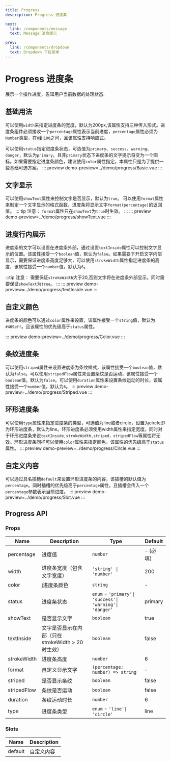 ```yaml
---
title: Progress
description: Progress 进度条

next: 
  link: /components/message
  text: Message 消息提示

prev:
  link: /components/dropdown
  text: Dropdown 下拉菜单
---
```


# Progress 进度条

展示一个操作进度，告知用户当前数据的处理状态.

## 基础用法
可以使用`width`来指定进度条的宽度，默认为200px,该属性支持三种传入形式。进度条组件必须接收一个`percentage`属性表示当前进度，`percentage`属性必须为`Number`类型，在`0`到`100`之间，且该属性支持响应式。

可以使用`status`指定进度条状态，可选值为`primary`、`success`、`warning`、`danger`，默认为`primary`。且非`primary`状态下进度条的文字提示将变为一个图标。如果需要指定进度条颜色，建议使用`color`属性指定，本属性只是为了提供一些基础可选方案。
::: preview
demo-preview=../demo/progress/Basic.vue
:::

## 文字显示
可以使用`showText`属性来控制文字是否显示，默认为`true`。 可以使用`format`属性来制定一个文字显示的格式函数，进度条将显示文字`format(percentage)`的返回值。
::: tip
注意： `format`属性只在`showText`为`true`时生效。
:::
::: preview
demo-preview=../demo/progress/showText.vue
:::

## 进度行内展示

进度条的文字可以设置在进度条外部，通过设置`textInside`属性可以控制文字显示的位置。该属性接受一个`boolean`值，默认为`false`。如果需要下开启文字内部显示，需要保证进度条高度足够大，可以使用`strokeWidth`属性指定进度条的高度，该属性接受一个`number`值，默认为`6`。

:::tip
注意： 需要保证`strokeWidth`大于20,否则文字将在进度条外部显示。同时需要保证`showText`为`true`。
:::
::: preview
demo-preview=../demo/progress/textInside.vue
:::

## 自定义颜色

进度条的颜色可以通过`color`属性来设置，该属性接受一个`string`值，默认为`#409eff`。且该属性的优先级高于`status`属性。

::: preview
demo-preview=../demo/progress/Color.vue
:::

## 条纹进度条
可以使用`striped`属性来设置进度条为条纹样式，该属性接受一个`boolean`值，默认为`false`。可以使用`stripedFlow`属性来设置条纹是否运动，该属性接受一个`boolean`值，默认为`false`。可以使用`duration`属性来设置条纹运动的时长，该属性接受一个`number`值，默认为`6`。
::: preview
demo-preview=../demo/progress/Striped.vue
::: 

## 环形进度条
可以使用`type`属性来指定进度条的类型，可选值为line或者circle，设置为circle即为环形进度条，默认为line。环形进度条必须使用width属性来指定宽度。同时对于环形进度条来说`textInside,strokeWidth,striped，stripedFlow`等属性将无效。环形进度条同样可以使用`color`属性来指定颜色，该属性的优先级高于`status`属性。
::: preview
demo-preview=../demo/progress/Circle.vue
:::

## 自定义内容
可以通过具名插槽`default`来设置环形进度条的内容，该插槽的默认值为`percentage`。同时插槽的优先级高于`percentage`属性，且插槽会传入一个`percentage`参数表示当前进度。
::: preview
demo-preview=../demo/progress/Slot.vue
:::

## Progress API

### Props

| Name                | Description                  | Type      | Default         |
| ------------------- | ---------------------------- | --------- | --------------- |
| percentage           | 进度值                     | `number`  |  - (必填)              |
| width               | 进度条宽度（包含文字宽度）      | `'string' \| 'number'` |  200             |
| color              | j进度条颜色                 | `string`  | -             |
| status              | 进度条状态                | `enum` - `'primary'\| 'success'\| 'warning'\| 'danger'`| primary         |
| showText | 是否显示文字              | `boolean`  | true              |
| textInside                | 文字是否显示在内部（只在strokeWidth > 20 时生效）                        | `boolean`  | false |
| strokeWidth         | 进度条高度                     | `number`  |  6            |
| format           | 自定义显示文字                     | `(percentage: number) => string` | -           |
| striped           | 是否显示条纹                     | `boolean`  | false           |
| stripedFlow           | 条纹是否运动                     | `boolean`  | false           |
| duration           | 条纹运动时长                     | `number`  | 6           |
| type           | 进度条类型                     | `enum` - `'line'\| 'circle'`  | line           |

### Slots

| Name                | Description                  |
| ------------------- | ---------------------------- |
| default           | 自定义内容                     |